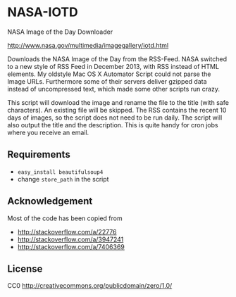 NASA-IOTD
=========

NASA Image of the Day Downloader

http://www.nasa.gov/multimedia/imagegallery/iotd.html

Downloads the NASA Image of the Day from the RSS-Feed. NASA switched to a new style of RSS Feed in December 2013, with RSS instead of HTML elements. My oldstyle Mac OS X Automator Script could not parse the Image URLs. Furthermore some of their servers deliver gzipped data instead of uncompressed text, which made some other scripts run crazy.

This script will download the image and rename the file to the title (with safe characters). An existing file will be skipped. The RSS contains the recent 10 days of images, so the script does not need to be run daily. The script will also output the title and the description. This is quite handy for cron jobs where you receive an email.

Requirements
------------

* `easy_install beautifulsoup4`
* change `store_path` in the script

Acknowledgement
---------------

Most of the code has been copied from
* http://stackoverflow.com/a/22776
* http://stackoverflow.com/a/3947241
* http://stackoverflow.com/a/7406369

License
-------
CC0 http://creativecommons.org/publicdomain/zero/1.0/
